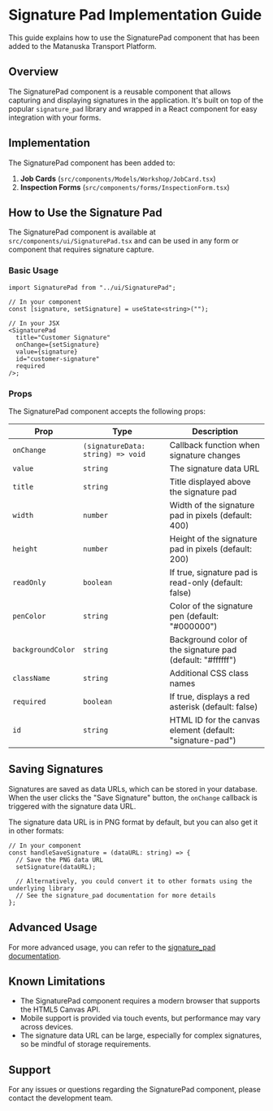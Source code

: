 # Signature Pad Implementation Guide

This guide explains how to use the SignaturePad component that has been added to the Matanuska Transport Platform.

## Overview

The SignaturePad component is a reusable component that allows capturing and displaying signatures in the application. It's built on top of the popular `signature_pad` library and wrapped in a React component for easy integration with your forms.

## Implementation

The SignaturePad component has been added to:

1. **Job Cards** (`src/components/Models/Workshop/JobCard.tsx`)
2. **Inspection Forms** (`src/components/forms/InspectionForm.tsx`)

## How to Use the Signature Pad

The SignaturePad component is available at `src/components/ui/SignaturePad.tsx` and can be used in any form or component that requires signature capture.

### Basic Usage

```tsx
import SignaturePad from "../ui/SignaturePad";

// In your component
const [signature, setSignature] = useState<string>("");

// In your JSX
<SignaturePad
  title="Customer Signature"
  onChange={setSignature}
  value={signature}
  id="customer-signature"
  required
/>;
```

### Props

The SignaturePad component accepts the following props:

| Prop              | Type                              | Description                                                |
| ----------------- | --------------------------------- | ---------------------------------------------------------- |
| `onChange`        | `(signatureData: string) => void` | Callback function when signature changes                   |
| `value`           | `string`                          | The signature data URL                                     |
| `title`           | `string`                          | Title displayed above the signature pad                    |
| `width`           | `number`                          | Width of the signature pad in pixels (default: 400)        |
| `height`          | `number`                          | Height of the signature pad in pixels (default: 200)       |
| `readOnly`        | `boolean`                         | If true, signature pad is read-only (default: false)       |
| `penColor`        | `string`                          | Color of the signature pen (default: "#000000")            |
| `backgroundColor` | `string`                          | Background color of the signature pad (default: "#ffffff") |
| `className`       | `string`                          | Additional CSS class names                                 |
| `required`        | `boolean`                         | If true, displays a red asterisk (default: false)          |
| `id`              | `string`                          | HTML ID for the canvas element (default: "signature-pad")  |

## Saving Signatures

Signatures are saved as data URLs, which can be stored in your database. When the user clicks the "Save Signature" button, the `onChange` callback is triggered with the signature data URL.

The signature data URL is in PNG format by default, but you can also get it in other formats:

```tsx
// In your component
const handleSaveSignature = (dataURL: string) => {
  // Save the PNG data URL
  setSignature(dataURL);

  // Alternatively, you could convert it to other formats using the underlying library
  // See the signature_pad documentation for more details
};
```

## Advanced Usage

For more advanced usage, you can refer to the [signature_pad documentation](https://github.com/szimek/signature_pad).

## Known Limitations

- The SignaturePad component requires a modern browser that supports the HTML5 Canvas API.
- Mobile support is provided via touch events, but performance may vary across devices.
- The signature data URL can be large, especially for complex signatures, so be mindful of storage requirements.

## Support

For any issues or questions regarding the SignaturePad component, please contact the development team.
